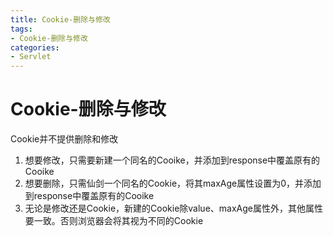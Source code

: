 ```yaml
---
title: Cookie-删除与修改
tags: 
- Cookie-删除与修改
categories: 
- Servlet
---
```


# Cookie-删除与修改

Cookie并不提供删除和修改
1. 想要修改，只需要新建一个同名的Cooike，并添加到response中覆盖原有的Cooike
2. 想要删除，只需仙剑一个同名的Cookie，将其maxAge属性设置为0，并添加到response中覆盖原有的Cooike
3. 无论是修改还是Cookie，新建的Cookie除value、maxAge属性外，其他属性要一致。否则浏览器会将其视为不同的Cookie


